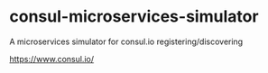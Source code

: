 # consul-microservices-simulator
A microservices simulator for consul.io registering/discovering


https://www.consul.io/
